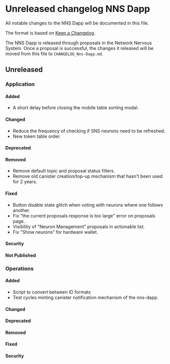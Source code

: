 
# Unreleased changelog NNS Dapp

All notable changes to the NNS Dapp will be documented in this file.

The format is based on [Keep a Changelog](https://keepachangelog.com/en/1.0.0/).

The NNS Dapp is released through proposals in the Network Nervous System. Once a
proposal is successful, the changes it released will be moved from this file to
`CHANGELOG_Nns-Dapp.md`.

## Unreleased

### Application

#### Added

* A short delay before closing the mobile table sorting modal.

#### Changed

* Reduce the frequency of checking if SNS neurons need to be refreshed.
* New token table order. 

#### Deprecated

#### Removed

* Remove default topic and proposal status filters.
* Remove old canister creation/top-up mechanism that hasn't been used for 2 years.

#### Fixed

* Button disable state glitch when voting with neurons where one follows another.
* Fix "the current proposals response is too large" error on proposals page.
* Visibility of "Neuron Management" proposals in actionable list.
* Fix "Show neurons" for hardware wallet.

#### Security

#### Not Published

### Operations

#### Added

* Script to convert between ID formats
* Test cycles minting canister notification mechanism of the nns-dapp.

#### Changed

#### Deprecated

#### Removed

#### Fixed

#### Security

